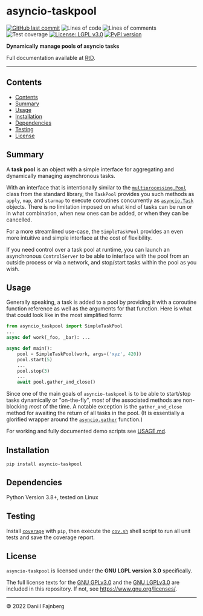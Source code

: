 [//]: # (This file is part of asyncio-taskpool.)

[//]: # (asyncio-taskpool is free software: you can redistribute it and/or modify it under the terms of)
[//]: # (version 3.0 of the GNU Lesser General Public License as published by the Free Software Foundation.)

[//]: # (asyncio-taskpool is distributed in the hope that it will be useful, but WITHOUT ANY WARRANTY;)
[//]: # (without even the implied warranty of MERCHANTABILITY or FITNESS FOR A PARTICULAR PURPOSE.)
[//]: # (See the GNU Lesser General Public License for more details.)

[//]: # (You should have received a copy of the GNU Lesser General Public License along with asyncio-taskpool.)
[//]: # (If not, see <https://www.gnu.org/licenses/>.)

# asyncio-taskpool

[![GitHub last commit][github-last-commit-img]][github-last-commit]
![Lines of code][gist-cloc-code-img]
![Lines of comments][gist-cloc-comments-img]
![Test coverage][gist-test-coverage-img]
[![License: LGPL v3.0][lgpl3-img]][lgpl3]
[![PyPI version][pypi-latest-version-img]][pypi-latest-version]

**Dynamically manage pools of asyncio tasks**

Full documentation available at [RtD](https://asyncio-taskpool.readthedocs.io/en/latest).

---

## Contents
- [Contents](#contents)
- [Summary](#summary)
- [Usage](#usage)
- [Installation](#installation)
- [Dependencies](#dependencies)
- [Testing](#testing)
- [License](#license)

## Summary

A **task pool** is an object with a simple interface for aggregating and dynamically managing asynchronous tasks.

With an interface that is intentionally similar to the [`multiprocessing.Pool`](https://docs.python.org/3/library/multiprocessing.html#module-multiprocessing.pool) class from the standard library, the `TaskPool` provides you such methods as `apply`, `map`, and `starmap` to execute coroutines concurrently as [`asyncio.Task`](https://docs.python.org/3/library/asyncio-task.html#task-object) objects. There is no limitation imposed on what kind of tasks can be run or in what combination, when new ones can be added, or when they can be cancelled.

For a more streamlined use-case, the `SimpleTaskPool` provides an even more intuitive and simple interface at the cost of flexibility.

If you need control over a task pool at runtime, you can launch an asynchronous `ControlServer` to be able to interface with the pool from an outside process or via a network, and stop/start tasks within the pool as you wish.

## Usage

Generally speaking, a task is added to a pool by providing it with a coroutine function reference as well as the arguments for that function. Here is what that could look like in the most simplified form:

```python
from asyncio_taskpool import SimpleTaskPool
...
async def work(_foo, _bar): ...

async def main():
    pool = SimpleTaskPool(work, args=('xyz', 420))
    pool.start(5)
    ...
    pool.stop(3)
    ...
    await pool.gather_and_close()
```

Since one of the main goals of `asyncio-taskpool` is to be able to start/stop tasks dynamically or "on-the-fly", _most_ of the associated methods are non-blocking _most_ of the time. A notable exception is the `gather_and_close` method for awaiting the return of all tasks in the pool. (It is essentially a glorified wrapper around the [`asyncio.gather`](https://docs.python.org/3/library/asyncio-task.html#asyncio.gather) function.)

For working and fully documented demo scripts see [USAGE.md](usage/USAGE.md).

## Installation

```shell
pip install asyncio-taskpool
```

## Dependencies

Python Version 3.8+, tested on Linux

## Testing

Install [`coverage`](https://coverage.readthedocs.io/en/latest/) with `pip`, then execute the [`cov.sh`](scripts/cov.sh) shell script to run all unit tests and save the coverage report.

## License

`asyncio-taskpool` is licensed under the **GNU LGPL version 3.0** specifically.

The full license texts for the [GNU GPLv3.0](COPYING) and the [GNU LGPLv3.0](COPYING.LESSER) are included in this repository. If not, see https://www.gnu.org/licenses/.

---

© 2022 Daniil Fajnberg

[github-last-commit]: https://github.com/daniil-berg/asyncio-taskpool/commits
[github-last-commit-img]: https://img.shields.io/github/last-commit/daniil-berg/asyncio-taskpool?label=Last%20commit&logo=git&
[gist-cloc-code-img]: https://img.shields.io/endpoint?logo=python&color=blue&url=https://gist.githubusercontent.com/daniil-berg/3f8240a976e8781a765d9c74a583dcda/raw/cloc-code.json
[gist-cloc-comments-img]: https://img.shields.io/endpoint?logo=sharp&color=lightgrey&url=https://gist.githubusercontent.com/daniil-berg/3f8240a976e8781a765d9c74a583dcda/raw/cloc-comments.json
[gist-test-coverage-img]: https://img.shields.io/endpoint?logo=pytest&color=blue&url=https://gist.githubusercontent.com/daniil-berg/3f8240a976e8781a765d9c74a583dcda/raw/test-coverage.json
[lgpl3]: https://www.gnu.org/licenses/lgpl-3.0
[lgpl3-img]: https://img.shields.io/badge/License-LGPL_v3.0-darkgreen.svg?logo=gnu
[pypi-latest-version-img]: https://img.shields.io/pypi/v/asyncio-taskpool?color=teal&logo=pypi
[pypi-latest-version]: https://pypi.org/project/asyncio-taskpool/
